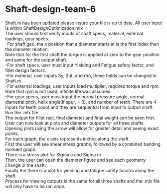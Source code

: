 # Shaft-design-team-6
Shaft.m has been updated please insure your file is up to date. All user input is within ShaftDesignOptimization.mlx <br />
The user should first verify inputs of shaft specs, material, external loadings, gear specs. <br />
-For shaft geo, the x position that a diameter starts at is the first index then the diameter relation.<br/>
Note that for the first shaft the torque is applied at zero to the gear position and same for the output shaft.<br/>
-For shaft specs, user must input Yielding and Fatigue safety factor, and fillet design factors.<br />
-For material, user inputs Sy, Sut, and rho, these fields can be changed in Shaft.m <br />
-For external loadings, user inputs load multiplier, required torque and rpm. Note that rpm is not used, infinite life was assumed <br />
-For gear specs, user must input the normal pressure angle, normal diametral pitch, helix angle(if spur, = 0), and number of teeth. There are 4 inputs for teeth count and they are sequential from input to output shaft. <br />
Run the .mlx file<br />
The output for fillet radi, final diameter and final weight can be seen first. <br />
User can now look at plots and diameter outputs for all three shafts. Opening plots using the arrow will allow for greater detail and seeing exact points.<br />
For each graph, the x axis represents inches along the shaft. <br />
First the user will see shear stress graphs, followed by a combined bending moment graph.<br />
There is a stress plot for Sigma a and Sigma m <br />
Then, the user can open the diameter figure and see each geometry change in the shaft.<br />
Finally the there is a plot for yielding and fatigue safety facotrs along the shaft. <br />
Process for viewing outputs is the same for all three shafts and the .mlx file will only have to be ran once. <br />
